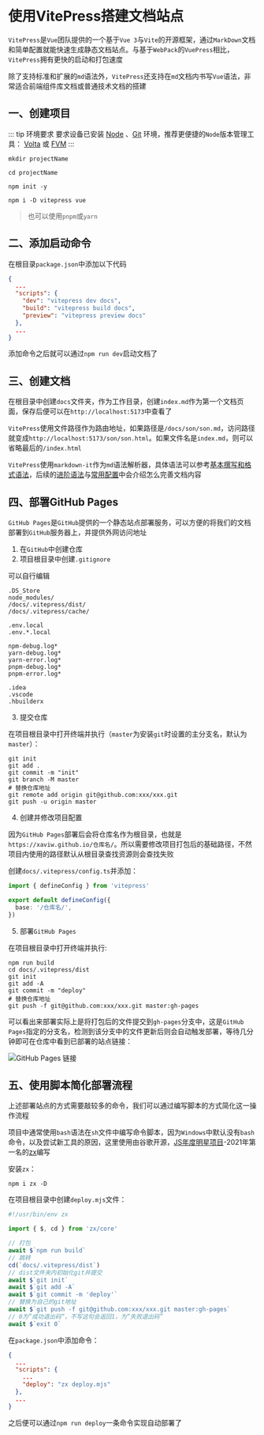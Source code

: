 # 使用VitePress搭建文档站点

`VitePress`是`Vue`团队提供的一个基于`Vue 3`与`Vite`的开源框架，通过`MarkDown`文档和简单配置就能快速生成静态文档站点。与基于`WebPack`的`VuePress`相比，`VitePress`拥有更快的启动和打包速度

除了支持标准和扩展的`md`语法外，`VitePress`还支持在`md`文档内书写`Vue`语法，非常适合前端组件库文档或普通技术文档的搭建

## 一、创建项目

::: tip 环境要求
要求设备已安装 [Node](https://nodejs.org/zh-cn/) 、[Git](https://git-scm.com/) 环境，推荐更便捷的`Node`版本管理工具： [Volta](https://docs.volta.sh/guide/) 或 [FVM](https://fvm.app/docs/getting_started/overview)
:::

```shell
mkdir projectName

cd projectName

npm init -y

npm i -D vitepress vue
```

> 也可以使用`pnpm`或`yarn`

## 二、添加启动命令

在根目录`package.json`中添加以下代码

```json
{
  ...
  "scripts": {
    "dev": "vitepress dev docs",
    "build": "vitepress build docs",
    "preview": "vitepress preview docs"
  },
  ...
}
```

添加命令之后就可以通过`npm run dev`启动文档了

## 三、创建文档

在根目录中创建`docs`文件夹，作为工作目录，创建`index.md`作为第一个文档页面，保存后便可以在`http://localhost:5173`中查看了

`VitePress`使用文件路径作为路由地址，如果路径是`/docs/son/son.md`，访问路径就变成`http://localhost:5173/son/son.html`。如果文件名是`index.md`，则可以省略最后的`/index.html`

`VitePress`使用`markdown-it`作为`md`语法解析器，具体语法可以参考[基本撰写和格式语法](https://docs.github.com/zh/get-started/writing-on-github/getting-started-with-writing-and-formatting-on-github/basic-writing-and-formatting-syntax)，后续的[进阶语法](/tools/vitepress/syntax)与[常用配置](/tools/vitepress/config)中会介绍怎么完善文档内容

## 四、部署GitHub Pages

`GitHub Pages`是`GitHub`提供的一个静态站点部署服务，可以方便的将我们的文档部署到`GitHub`服务器上，并提供外网访问地址

1. 在`GitHub`中创建仓库
2. 项目根目录中创建`.gitignore`

  可以自行编辑

  ```
  .DS_Store
  node_modules/
  /docs/.vitepress/dist/
  /docs/.vitepress/cache/

  .env.local
  .env.*.local

  npm-debug.log*
  yarn-debug.log*
  yarn-error.log*
  pnpm-debug.log*
  pnpm-error.log*

  .idea
  .vscode
  .hbuilderx
  ```

3. 提交仓库
   
  在项目根目录中打开终端并执行（`master`为安装`git`时设置的主分支名，默认为`master`）：

  ```shell
  git init
  git add .
  git commit -m "init"
  git branch -M master
  # 替换仓库地址
  git remote add origin git@github.com:xxx/xxx.git
  git push -u origin master
  ```

4. 创建并修改项目配置

  因为`GitHub Pages`部署后会将仓库名作为根目录，也就是`https://xaviw.github.io/仓库名/`。所以需要修改项目打包后的基础路径，不然项目内使用的路径默认从根目录查找资源则会查找失败

  创建`docs/.vitepress/config.ts`并添加：

  ```ts
  import { defineConfig } from 'vitepress'

  export default defineConfig({
    base: '/仓库名/',
  })
  ```

5. 部署`GitHub Pages`

  在项目根目录中打开终端并执行:

  ```shell
  npm run build
  cd docs/.vitepress/dist
  git init
  git add -A
  git commit -m "deploy"
  # 替换仓库地址
  git push -f git@github.com:xxx/xxx.git master:gh-pages
  ```

  可以看出来部署实际上是将打包后的文件提交到`gh-pages`分支中，这是`GitHub Pages`指定的分支名，检测到该分支中的文件更新后则会自动触发部署，等待几分钟即可在仓库中看到已部署的站点链接：

  ![GitHub Pages 链接](/images/tools/vitepress-start-1.png)

## 五、使用脚本简化部署流程

上述部署站点的方式需要敲较多的命令，我们可以通过编写脚本的方式简化这一操作流程

项目中通常使用`bash`语法在`sh`文件中编写命令脚本，因为`Windows`中默认没有`bash`命令，以及尝试新工具的原因，这里使用由谷歌开源，[JS年度明星项目](https://risingstars.js.org/2021/zh)-2021年第一名的[zx](https://github.com/google/zx)编写

安装`zx`：

```shell
npm i zx -D
```

在项目根目录中创建`deploy.mjs`文件：

```js
#!/usr/bin/env zx

import { $, cd } from 'zx/core'

// 打包
await $`npm run build`
// 跳转
cd(`docs/.vitepress/dist`)
// dist文件夹内初始化git并提交
await $`git init`
await $`git add -A`
await $`git commit -m 'deploy'`
// 替换为自己的git地址
await $`git push -f git@github.com:xxx/xxx.git master:gh-pages`
// 0为”成功退出码“，不写这句会返回1，为“失败退出码”
await $`exit 0`
```

在`package.json`中添加命令：


```json
{
  ...
  "scripts": {
    ...
    "deploy": "zx deploy.mjs"
  },
  ...
}
```

之后便可以通过`npm run deploy`一条命令实现自动部署了
